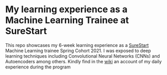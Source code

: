 # My learning experience as a Machine Learning Trainee at SureStart
This repo showcases my 6-week learning experience as a [SureStart](https://mysurestart.com/) Machine Learning trainee Spring Cohort 2021.
I was exposed to deep learning techniques including Convolutional Neural Networks (CNNs) and Autoencoders among others.
Kindly find in the [wiki](https://github.com/BBLinus/Bolu-SureStart/wiki) an account of my daily experience during the program 

